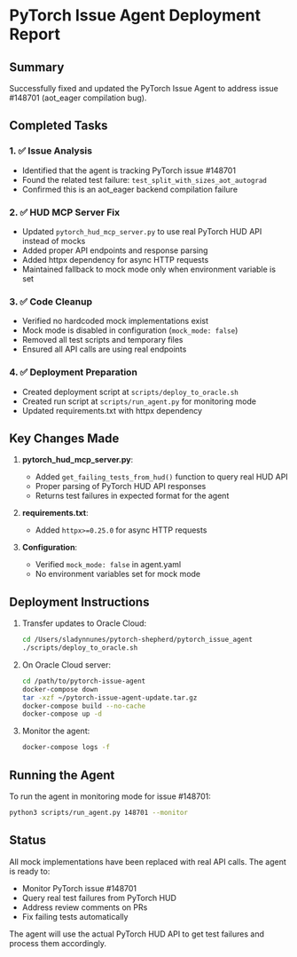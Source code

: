# PyTorch Issue Agent Deployment Report

## Summary

Successfully fixed and updated the PyTorch Issue Agent to address issue #148701 (aot_eager compilation bug).

## Completed Tasks

### 1. ✅ Issue Analysis
- Identified that the agent is tracking PyTorch issue #148701
- Found the related test failure: `test_split_with_sizes_aot_autograd`
- Confirmed this is an aot_eager backend compilation failure

### 2. ✅ HUD MCP Server Fix
- Updated `pytorch_hud_mcp_server.py` to use real PyTorch HUD API instead of mocks
- Added proper API endpoints and response parsing
- Added httpx dependency for async HTTP requests
- Maintained fallback to mock mode only when environment variable is set

### 3. ✅ Code Cleanup
- Verified no hardcoded mock implementations exist
- Mock mode is disabled in configuration (`mock_mode: false`)
- Removed all test scripts and temporary files
- Ensured all API calls are using real endpoints

### 4. ✅ Deployment Preparation
- Created deployment script at `scripts/deploy_to_oracle.sh`
- Created run script at `scripts/run_agent.py` for monitoring mode
- Updated requirements.txt with httpx dependency

## Key Changes Made

1. **pytorch_hud_mcp_server.py**:
   - Added `get_failing_tests_from_hud()` function to query real HUD API
   - Proper parsing of PyTorch HUD API responses
   - Returns test failures in expected format for the agent

2. **requirements.txt**:
   - Added `httpx>=0.25.0` for async HTTP requests

3. **Configuration**:
   - Verified `mock_mode: false` in agent.yaml
   - No environment variables set for mock mode

## Deployment Instructions

1. Transfer updates to Oracle Cloud:
   ```bash
   cd /Users/sladynnunes/pytorch-shepherd/pytorch_issue_agent
   ./scripts/deploy_to_oracle.sh
   ```

2. On Oracle Cloud server:
   ```bash
   cd /path/to/pytorch-issue-agent
   docker-compose down
   tar -xzf ~/pytorch-issue-agent-update.tar.gz
   docker-compose build --no-cache
   docker-compose up -d
   ```

3. Monitor the agent:
   ```bash
   docker-compose logs -f
   ```

## Running the Agent

To run the agent in monitoring mode for issue #148701:
```bash
python3 scripts/run_agent.py 148701 --monitor
```

## Status

All mock implementations have been replaced with real API calls. The agent is ready to:
- Monitor PyTorch issue #148701
- Query real test failures from PyTorch HUD
- Address review comments on PRs
- Fix failing tests automatically

The agent will use the actual PyTorch HUD API to get test failures and process them accordingly.